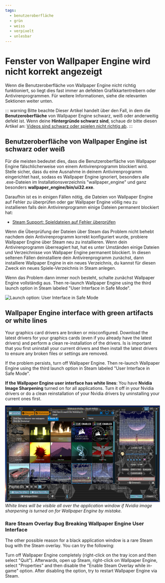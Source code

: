 ```yaml
---
tags:
  - benutzeroberfläche
  - grün
  - weiss
  - verpixelt
  - unlesbar
---
```


# Fenster von Wallpaper Engine wird nicht korrekt angezeigt

Wenn die Benutzeroberfläche von Wallpaper Engine nicht richtig funktioniert, so liegt dies fast immer an defekten Grafikkartentreibern oder Antivirenprogrammen. Für weitere Informationen, siehe die relevanten Sektionen weiter unten.

::: warning
Bitte beachte Dieser Artikel handelt über den Fall, in dem die **Benutzeroberfläche** von Wallpaper Engine schwarz, weiß oder anderweitig defekt ist. Wenn deine **Hintergründe schwarz sind**, schaue dir bitte diesen Artikel an: [Videos sind schwarz oder spielen nicht richtig ab](/noshow/notplaying.html).
:::

## Benutzeroberfläche von Wallpaper Engine ist schwarz oder weiß

Für die meisten bedeutet dies, dass die Benutzeroberfläche von Wallpaper Engine fälschlicherweise von einem Antivirenprogramm blockiert wird. Stelle sicher, dass du eine Ausnahme in deinem Antivirenprogramm eingerichtet hast, sodass es Wallpaper Engine ignoriert, besonders alle .exe-Dateien im Installationsverzeichnis "wallpaper_engine" und ganz besonders **wallpaper_engine/bin/ui32.exe**.

Daraufhin ist es in einigen Fällen nötig, die Dateien von Wallpaper Engine auf Fehler zu überprüfen oder gar Wallpaper Engine völlig neu zu installieren falls dein Antivirenprogramm einige Dateien permanent blockiert hat:

* [Steam Support: Spieldateien auf Fehler überprüfen](https://support.steampowered.com/kb_article.php?ref=2037-QEUH-3335)

Wenn die Überprüfung der Dateien über Steam das Problem nicht behebt nachdem dein Antivirenprogramm korrekt konfiguriert wurde, probiere Wallpaper Engine über Steam neu zu installieren. Wenn dein Antivirenprogramm überreagiert hat, hat es unter Umständen einige Dateien und Verzeichnisse von Wallpaper Engine permanent blockiert. In diesen seltenen Fällen deinstalliere dein Antivirenprogramm zunächst, dann installiere Wallpaper Engine in ein neues Verzeichnis, du kannst für diesen Zweck ein neues Spiele-Verzeichnis in Steam anlegen.

Wenn das Problem dann immer noch besteht, schalte zunächst Wallpaper Engine vollständig aus. Then re-launch Wallpaper Engine using the third launch option in Steam labeled "User Interface in Safe Mode".

![Launch option: User Interface in Safe Mode](/img/faq/steam_launch_option.jpg)

## Wallpaper Engine interface with green artifacts or white lines

Your graphics card drivers are broken or misconfigured. Download the latest drivers for your graphics cards (even if you already have the latest drivers) and perform a clean re-installation of the drivers. Is is important that you first uninstall your current drivers and then install the latest drivers to ensure any broken files or settings are removed.

If the problem persists, turn off Wallpaper Engine. Then re-launch Wallpaper Engine using the third launch option in Steam labeled "User Interface in Safe Mode".

**If the Wallpaper Engine user interface has white lines**: You have **Nvidia Image Sharpening** turned on for all applications. Turn it off in your Nvidia drivers or do a clean reinstallation of your Nvidia drivers by uninstalling your current ones first.

![Nvidia Image Sharpening Issue](./imagesharpening.png) *White lines will be visible all over the application window if Nvidia image sharpening is turned on for Wallpaper Engine by mistake.*

### Rare Steam Overlay Bug Breaking Wallpaper Engine User Interface

The other possible reason for a black application window is a rare Steam bug with the Steam overlay. You can try the following:

Turn off Wallpaper Engine completely (right-click on the tray icon and then select "Quit"). Afterwards, open up Steam, right-click on Wallpaper Engine, select "Properties" and then disable the "Enable Steam Overlay while in-game" option. After disabling the option, try to restart Wallpaper Engine via Steam. 